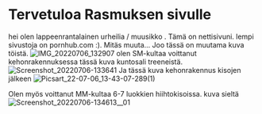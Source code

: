 # Tervetuloa Rasmuksen sivulle
hei olen lappeenrantalainen urheilia / muusikko . Tämä on nettisivuni.
lempi sivustoja on pornhub.com :).
Mitäs muuta... Joo tässä on muutama kuva töistä.
![IMG_20220706_132907](https://user-images.githubusercontent.com/108793909/177531141-3214acc3-92f2-4651-ba9f-75b8ffc964ed.jpg)
olen SM-kultaa voittanut kehonrakennuksessa tässä kuva kuntosali treeneistä.
![Screenshot_20220706-133641](https://user-images.githubusercontent.com/108793909/177532149-1ee0adc1-6fa3-45db-9b23-254d0ed9e854.jpg)
Ja tässä kuva kehonrakennus kisojen jälkeen 
![Picsart_22-07-06_13-43-07-289(1)](https://user-images.githubusercontent.com/108793909/177533106-47113dbb-3a53-47da-be62-e600aa0e2757.jpg)

Olen myös voittanut MM-kultaa 6-7 luokkien hiihtokisoissa. kuva sieltä
![Screenshot_20220706-134613__01](https://user-images.githubusercontent.com/108793909/177533576-657a1e4a-a166-4237-8aae-36cb5c92120c.jpg)
